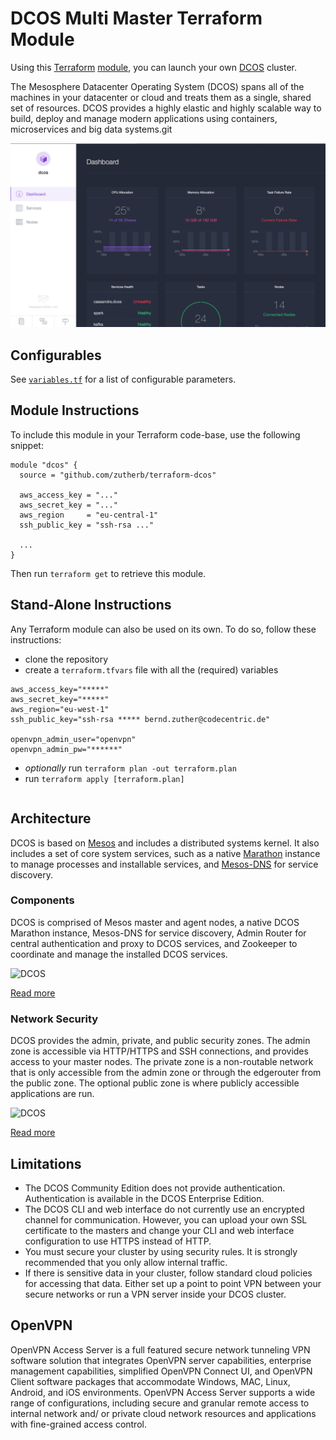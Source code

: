 # DCOS Multi Master Terraform Module

Using this [Terraform][] [module][], you can launch your own [DCOS][] cluster.

The Mesosphere Datacenter Operating System (DCOS) spans all of the machines in your datacenter or cloud and treats 
them as a single, shared set of resources. DCOS provides a highly elastic and highly scalable way to build, deploy and 
manage modern applications using containers, microservices and big data systems.git 

![DCOS](/doc/images/dcos.png)

## Configurables

See [`variables.tf`](variables.tf) for a list of configurable parameters.

[Terraform]: https://www.terraform.io
[module]: https://www.terraform.io/docs/modules/index.html
[DCOS]: https://mesosphere.com/learn/

## Module Instructions

To include this module in your Terraform code-base, use the following snippet:

```hcl
module "dcos" {
  source = "github.com/zutherb/terraform-dcos"

  aws_access_key = "..."
  aws_secret_key = "..."
  aws_region     = "eu-central-1"
  ssh_public_key = "ssh-rsa ..."

  ...
}
```

Then run `terraform get` to retrieve this module.

## Stand-Alone Instructions

Any Terraform module can also be used on its own. To do so, follow these
instructions:

* clone the repository
* create a `terraform.tfvars` file with all the (required) variables
```vim
aws_access_key="*****"
aws_secret_key="*****"
aws_region="eu-west-1"
ssh_public_key="ssh-rsa ***** bernd.zuther@codecentric.de"

openvpn_admin_user="openvpn"
openvpn_admin_pw="******"
```
* *optionally* run `terraform plan -out terraform.plan`
* run `terraform apply [terraform.plan]`

```bash
```

## Architecture

DCOS is based on [Mesos](http://mesos.apache.org/) and includes a distributed systems kernel. It also includes a set 
of core system services, such as a native [Marathon](https://mesosphere.github.io/marathon/) instance to manage processes 
and installable services, and [Mesos-DNS](https://github.com/mesosphere/mesos-dns) for service discovery.

### Components

DCOS is comprised of Mesos master and agent nodes, a native DCOS Marathon instance, Mesos-DNS for service 
discovery, Admin Router for central authentication and proxy to DCOS services, and Zookeeper to coordinate and manage 
the installed DCOS services.

![DCOS](https://docs.mesosphere.com/wp-content/uploads/2015/12/Enterprise-Architecture-Diagram.png)

[Read more](https://docs.mesosphere.com/administration/dcosarchitecture/components/)

### Network Security

DCOS provides the admin, private, and public security zones. The admin zone is accessible via HTTP/HTTPS and SSH 
connections, and provides access to your master nodes. The private zone is a non-routable network that is only 
accessible from the admin zone or through the edgerouter from the public zone. The optional public zone is where 
publicly accessible applications are run. 

![DCOS](https://docs.mesosphere.com/wp-content/uploads/2015/12/security-zones-ce.jpg)

[Read more](https://docs.mesosphere.com/administration/dcosarchitecture/security/)

## Limitations

- The DCOS Community Edition does not provide authentication. Authentication is available in the DCOS Enterprise Edition.
- The DCOS CLI and web interface do not currently use an encrypted channel for communication. However, you can upload 
  your own SSL certificate to the masters and change your CLI and web interface configuration to use HTTPS instead of HTTP.
- You must secure your cluster by using security rules. It is strongly recommended that you only allow internal traffic.
- If there is sensitive data in your cluster, follow standard cloud policies for accessing that data. Either set up a 
  point to point VPN between your secure networks or run a VPN server inside your DCOS cluster.

## OpenVPN

OpenVPN Access Server is a full featured secure network tunneling VPN software solution that integrates OpenVPN server 
capabilities, enterprise management capabilities, simplified OpenVPN Connect UI, and OpenVPN Client software packages 
that accommodate Windows, MAC, Linux, Android, and iOS environments. OpenVPN Access Server supports a wide range of 
configurations, including secure and granular remote access to internal network and/ or private cloud network resources 
and applications with fine-grained access control. 